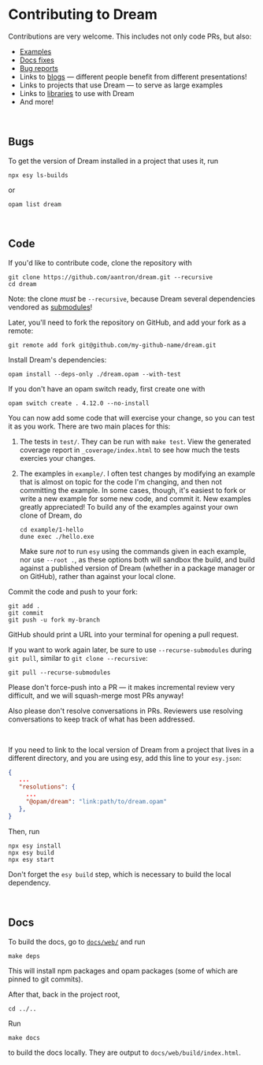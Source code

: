# Contributing to Dream

Contributions are very welcome. This includes not only code PRs, but also:

- [Examples](https://github.com/aantron/dream/tree/master/example#readme)
- [Docs fixes](https://aantron.github.io/dream/)
- [Bug reports](https://github.com/aantron/dream/issues)
- Links to [blogs](https://github.com/aantron/dream#example-repositories)
  &mdash; different people benefit from different presentations!
- Links to projects that use Dream &mdash; to serve as large examples
- Links to [libraries](https://github.com/aantron/dream#recommended-projects)
  to use with Dream
- And more!

<br>

## Bugs

To get the version of Dream installed in a project that uses it, run

```
npx esy ls-builds
```

or

```
opam list dream
```

<br>

## Code

If you'd like to contribute code, clone the repository with

```
git clone https://github.com/aantron/dream.git --recursive
cd dream
```

Note: the clone *must* be `--recursive`, because Dream several dependencies
vendored as [submodules](https://github.com/aantron/dream/tree/master/src/vendor)!

Later, you'll need to fork the repository on GitHub, and add your fork as a
remote:

```
git remote add fork git@github.com/my-github-name/dream.git
```

Install Dream's dependencies:

```
opam install --deps-only ./dream.opam --with-test
```

If you don't have an opam switch ready, first create one with

```
opam switch create . 4.12.0 --no-install
```

You can now add some code that will exercise your change, so you can test it as
you work. There are two main places for this:

1. The tests in `test/`. They can be run with `make test`. View the generated
   coverage report in `_coverage/index.html` to see how much the tests exercies
   your changes.

2. The examples in `example/`. I often test changes by modifying an example that
   is almost on topic for the code I'm changing, and then not committing the
   example. In some cases, though, it's easiest to fork or write a new example
   for some new code, and commit it. New examples greatly appreciated! To build
   any of the examples against your own clone of Dream, do

   ```
   cd example/1-hello
   dune exec ./hello.exe
   ```

   Make sure *not* to run `esy` using the commands given in each example, nor
   use `--root .`, as these options both will sandbox the build, and build
   against a published version of Dream (whether in a package manager or on
   GitHub), rather than against your local clone.

Commit the code and push to your fork:

```
git add .
git commit
git push -u fork my-branch
```

GitHub should print a URL into your terminal for opening a pull request.

If you want to work again later, be sure to use `--recurse-submodules` during
`git pull`, similar to `git clone --recursive`:

```
git pull --recurse-submodules
```

Please don't force-push into a PR &mdash; it makes incremental review very
difficult, and we will squash-merge most PRs anyway!

Also please don't resolve conversations in PRs. Reviewers use resolving
conversations to keep track of what has been addressed.

<br>

If you need to link to the local version of Dream from a project that lives in
a different directory, and you are using esy, add this line to your `esy.json`:

```json
{
   ...
   "resolutions": {
     ...
     "@opam/dream": "link:path/to/dream.opam"
   },
}
```

Then, run
```
npx esy install
npx esy build
npx esy start
```

Don't forget the `esy build` step, which is necessary to build the local
dependency.

<br>

## Docs

To build the docs, go to
[`docs/web/`](https://github.com/aantron/dream/tree/master/docs/web) and run

```
make deps
```

This will install npm packages and opam packages (some of which are pinned to
git commits).

After that, back in the project root,

```
cd ../..
```

Run

```
make docs
```

to build the docs locally. They are output to `docs/web/build/index.html`.
